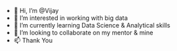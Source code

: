 - 👋 Hi, I’m @Vijay
- 👀 I’m interested in working with big data
- 🌱 I’m currently learning Data Science & Analytical skills
- 💞️ I’m looking to collaborate on my mentor & mine
- 📫 Thank You 

<!---
Vijayilanchezian/Vijayilanchezian is a ✨ special ✨ repository because its `README.md` (this file) appears on your GitHub profile.
You can click the Preview link to take a look at your changes.
--->
